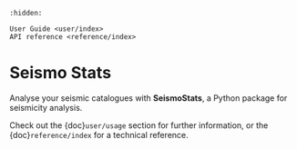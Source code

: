 ```{toctree}
:hidden:

User Guide <user/index>
API reference <reference/index>
```

# Seismo Stats

Analyse your seismic catalogues with **SeismoStats**, a Python package for seismicity analysis.

Check out the {doc}`user/usage` section for further information, or the {doc}`reference/index` for a technical reference.


<!-- ## Indices and tables

- {ref}`genindex`
- {ref}`modindex`
- {ref}`search` -->
